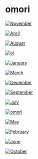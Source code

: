 # omori

<a href="November.png"><img alt="November" src="November.png"></a>

<a href="April.png"><img alt="April" src="April.png"></a>

<a href="August.png"><img alt="August" src="August.png"></a>

<a href="ol.png"><img alt="ol" src="ol.png"></a>

<a href="January.png"><img alt="January" src="January.png"></a>

<a href="March.png"><img alt="March" src="March.png"></a>

<a href="December.png"><img alt="December" src="December.png"></a>

<a href="September.png"><img alt="September" src="September.png"></a>

<a href="July.png"><img alt="July" src="July.png"></a>

<a href="omori.jpg"><img alt="omori" src="omori.jpg"></a>

<a href="May.png"><img alt="May" src="May.png"></a>

<a href="February.png"><img alt="February" src="February.png"></a>

<a href="June.png"><img alt="June" src="June.png"></a>

<a href="October.png"><img alt="October" src="October.png"></a>

